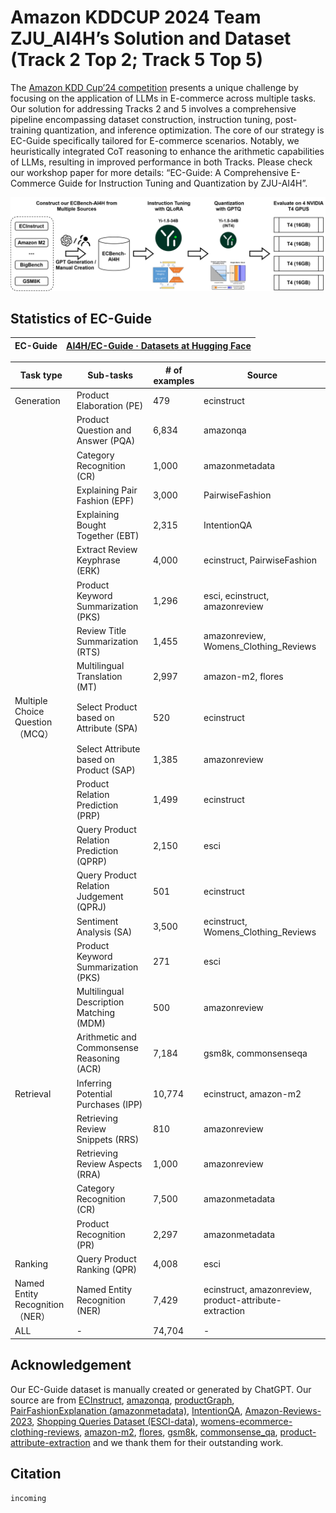 # **Amazon KDDCUP 2024 Team ZJU_AI4H’s Solution and Dataset (Track 2 Top 2; Track 5 Top 5)**

The [Amazon KDD Cup’24 competition](https://www.aicrowd.com/challenges/amazon-kdd-cup-2024-multi-task-online-shopping-challenge-for-llms) presents a unique challenge by focusing on the application of LLMs in E-commerce across multiple tasks. Our solution for addressing Tracks 2 and 5 involves a comprehensive pipeline encompassing dataset construction, instruction tuning, post-training quantization, and inference optimization. The core of our strategy is EC-Guide specifically tailored for E-commerce scenarios. Notably, we heuristically integrated CoT reasoning to enhance the arithmetic capabilities of LLMs, resulting in improved performance in both Tracks. Please check our workshop paper for more details: “EC-Guide: A Comprehensive E-Commerce Guide for Instruction Tuning and Quantization by ZJU-AI4H”. 

![pipeline.svg](asset/pipeline.svg)

## **Statistics of EC-Guide**

| EC-Guide | [AI4H/EC-Guide · Datasets at Hugging Face](https://huggingface.co/datasets/AI4H/EC-Guide) |
| -------- | ------------------------------------------------------------ |

| Task type | Sub-tasks | # of examples | Source |
| --- | --- | --- | --- |
| Generation | Product Elaboration (PE) | 479 | ecinstruct |
|  | Product Question and Answer (PQA) | 6,834 | amazonqa |
|  | Category Recognition (CR) | 1,000 | amazonmetadata |
|  | Explaining Pair Fashion (EPF) | 3,000 | PairwiseFashion |
|  | Explaining Bought Together (EBT) | 2,315 | IntentionQA |
|  | Extract Review Keyphrase (ERK) | 4,000 | ecinstruct, PairwiseFashion |
|  | Product Keyword Summarization (PKS) | 1,296 | esci, ecinstruct, amazonreview |
|  | Review Title Summarization (RTS) | 1,455 | amazonreview, Womens_Clothing_Reviews |
|  | Multilingual Translation (MT) | 2,997 | amazon-m2, flores |
| Multiple Choice Question  （MCQ） | Select Product based on Attribute (SPA) | 520 | ecinstruct |
|  | Select Attribute based on Product (SAP) | 1,385 | amazonreview |
|  | Product Relation Prediction (PRP) | 1,499 | ecinstruct |
|  | Query Product Relation Prediction (QPRP) | 2,150 | esci |
|  | Query Product Relation Judgement (QPRJ) | 501 | ecinstruct |
|  | Sentiment Analysis (SA) | 3,500 | ecinstruct, Womens_Clothing_Reviews |
|  | Product Keyword Summarization (PKS) | 271 | esci |
|  | Multilingual Description Matching (MDM) | 500 | amazonreview |
|  | Arithmetic and Commonsense Reasoning (ACR) | 7,184 | gsm8k, commonsenseqa |
| Retrieval | Inferring Potential Purchases (IPP) | 10,774 | ecinstruct, amazon-m2 |
|  | Retrieving Review Snippets (RRS) | 810 | amazonreview |
|  | Retrieving Review Aspects (RRA) | 1,000 | amazonreview |
|  | Category Recognition (CR) | 7,500 | amazonmetadata |
|  | Product Recognition (PR) | 2,297 | amazonmetadata |
| Ranking | Query Product Ranking (QPR) | 4,008 | esci |
| Named Entity Recognition （NER） | Named Entity Recognition (NER) | 7,429 | ecinstruct, amazonreview, product-attribute-extraction |
| ALL | - | 74,704 | - |

## **Acknowledgement**

Our EC-Guide dataset is manually created or generated by ChatGPT. Our source are from [ECInstruct](https://huggingface.co/datasets/NingLab/ECInstruct), [amazonqa](https://github.com/amazonqa/amazonqa), [productGraph](https://snap.stanford.edu/data/amazon/productGraph/), [PairFashionExplanation (amazonmetadata)](https://github.com/wangyu-ustc/PairFashionExplanation), [IntentionQA](https://github.com/HKUST-KnowComp/IntentionQA), [Amazon-Reviews-2023](https://huggingface.co/datasets/McAuley-Lab/Amazon-Reviews-2023), [Shopping Queries Dataset (ESCI-data)](https://github.com/amazon-science/esci-data), [womens-ecommerce-clothing-reviews](https://www.kaggle.com/datasets/nicapotato/womens-ecommerce-clothing-reviews), [amazon-m2](https://www.kaggle.com/datasets/marquis03/amazon-m2), [flores](https://github.com/facebookresearch/flores), [gsm8k](https://huggingface.co/datasets/openai/gsm8k), [commonsense_qa](https://huggingface.co/datasets/tau/commonsense_qa), [product-attribute-extraction](https://github.com/mhilmiasyrofi/product-attribute-extraction) and we thank them for their outstanding work.

## Citation

```jsx
incoming
```